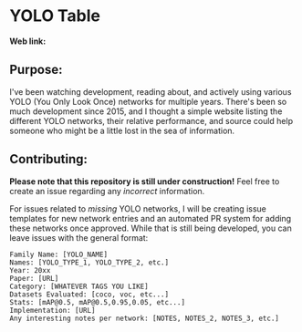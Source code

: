 # YOLO Table

**Web link:** 

## Purpose:
I've been watching development, reading about, and actively using various YOLO (You Only Look Once) networks for multiple years. There's been so much development since 2015, and I thought a simple website listing the different YOLO networks, their relative performance, and source could help someone who might be a little lost in the sea of information.

## Contributing:
**Please note that this repository is still under construction!** Feel free to create an issue regarding any *incorrect* information.

For issues related to *missing* YOLO networks, I will be creating issue templates for new network entries and an automated PR system for adding these networks once approved. While that is still being developed, you can leave issues with the general format:

```
Family Name: [YOLO_NAME]
Names: [YOLO_TYPE_1, YOLO_TYPE_2, etc.]
Year: 20xx
Paper: [URL]
Category: [WHATEVER TAGS YOU LIKE]
Datasets Evaluated: [coco, voc, etc...]
Stats: [mAP@0.5, mAP@0.5,0.95,0.05, etc...]
Implementation: [URL]
Any interesting notes per network: [NOTES, NOTES_2, NOTES_3, etc.]
```